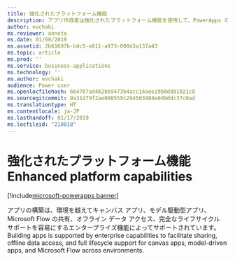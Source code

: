 ```yaml
---
title: 強化されたプラットフォーム機能
description: アプリ作成者は強化されたプラットフォーム機能を使用して、PowerApps のライフサイクル、統合、共有を管理できます。
author: evchaki
ms.reviewer: anneta
ms.date: 01/08/2019
ms.assetid: 2b61697b-b4c5-e811-a973-000d3a137a43
ms.topic: article
ms.prod: ''
ms.service: business-applications
ms.technology: ''
ms.author: evchaki
audience: Power user
ms.openlocfilehash: 664707ad462bb9473b4acc14aee19b0dd91021c8
ms.sourcegitcommit: 9a31d79f2ae098559c294503984e0d9ddc37c0ad
ms.translationtype: HT
ms.contentlocale: ja-JP
ms.lasthandoff: 01/17/2019
ms.locfileid: "210818"
---
```

# <a name="enhanced-platform-capabilities"></a><span data-ttu-id="db117-103">強化されたプラットフォーム機能</span><span class="sxs-lookup"><span data-stu-id="db117-103">Enhanced platform capabilities</span></span>


[!include[microsoft-powerapps banner](../includes/microsoft-powerapps.md)]

<span data-ttu-id="db117-104">アプリの構築は、環境を越えてキャンバス アプリ、モデル駆動型アプリ、Microsoft Flow の共有、オフライン データ アクセス、完全なライフサイクル サポートを容易にするエンタープライズ機能によってサポートされています。</span><span class="sxs-lookup"><span data-stu-id="db117-104">Building apps is supported by enterprise capabilities to facilitate sharing, offline data access, and full lifecycle support for canvas apps, model-driven apps, and Microsoft Flow across environments.</span></span>
